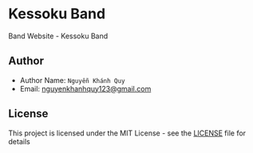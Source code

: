 # Kessoku Band

Band Website - Kessoku Band

## Author

- Author Name: `Nguyễn Khánh Quy`
- Email: <nguyenkhanhquy123@gmail.com>

## License

This project is licensed under the MIT License - see the [LICENSE](https://github.com/nguyenkhanhquy/kessoku-band/blob/main/LICENSE) file for details
